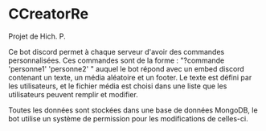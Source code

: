 # CCreatorRe
Projet de Hich. P.

Ce bot discord permet à chaque serveur d'avoir des commandes personnalisées. Ces commandes sont de la forme : "?commande 'personne1' 'personne2' " auquel le bot répond avec un embed discord contenant un texte, un média aléatoire et un footer.
Le texte est défini par les utilisateurs, et le fichier média est choisi dans une liste que les utilisateurs peuvent remplir et modifier.

Toutes les données sont stockées dans une base de données MongoDB, le bot utilise un système de permission pour les modifications de celles-ci.
